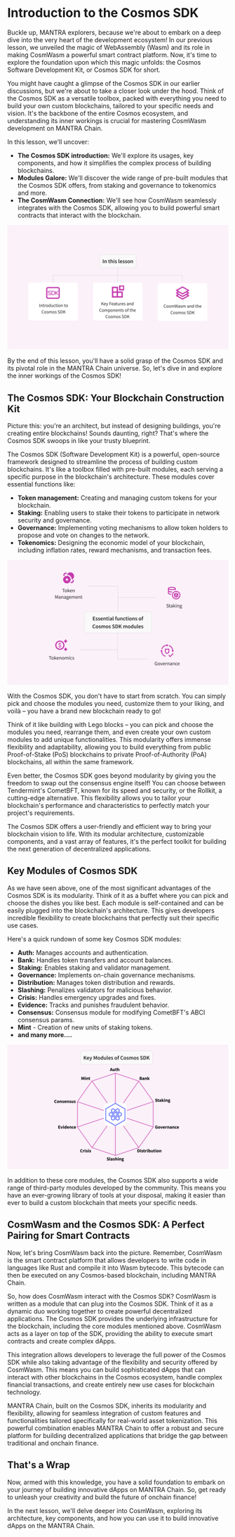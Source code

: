 # Introduction to the Cosmos SDK

Buckle up, MANTRA explorers, because we're about to embark on a deep dive into the very heart of the development ecosystem! In our previous lesson, we unveiled the magic of WebAssembly (Wasm) and its role in making CosmWasm a powerful smart contract platform. Now, it's time to explore the foundation upon which this magic unfolds: the Cosmos Software Development Kit, or Cosmos SDK for short.

You might have caught a glimpse of the Cosmos SDK in our earlier discussions, but we're about to take a closer look under the hood. Think of the Cosmos SDK as a versatile toolbox, packed with everything you need to build your own custom blockchains, tailored to your specific needs and vision. It's the backbone of the entire Cosmos ecosystem, and understanding its inner workings is crucial for mastering CosmWasm development on MANTRA Chain.

In this lesson, we'll uncover:

- **The Cosmos SDK introduction:** We'll explore its usages, key components, and how it simplifies the complex process of building blockchains.
- **Modules Galore:** We'll discover the wide range of pre-built modules that the Cosmos SDK offers, from staking and governance to tokenomics and more.
- **The CosmWasm Connection:** We'll see how CosmWasm seamlessly integrates with the Cosmos SDK, allowing you to build powerful smart contracts that interact with the blockchain.

![MANTRA C2 L3 - Image 1 (2).png](https://github.com/0xmetaschool/Learning-Projects/blob/main/assests_for_all/Building%20on%20Mantra%20-%20C2/1.%20Introduction%20to%20CosmWasm/3.%20Introduction%20to%20the%20Cosmos%20SDK/MANTRA_C2_L3_-_Image_1_(2).webp?raw=true)

By the end of this lesson, you'll have a solid grasp of the Cosmos SDK and its pivotal role in the MANTRA Chain universe. So, let's dive in and explore the inner workings of the Cosmos SDK!

## The Cosmos SDK: Your Blockchain Construction Kit

Picture this: you're an architect, but instead of designing buildings, you're creating entire blockchains! Sounds daunting, right? That's where the Cosmos SDK swoops in like your trusty blueprint.

The Cosmos SDK (Software Development Kit) is a powerful, open-source framework designed to streamline the process of building custom blockchains. It's like a toolbox filled with pre-built modules, each serving a specific purpose in the blockchain's architecture. These modules cover essential functions like:

- **Token management:** Creating and managing custom tokens for your blockchain.
- **Staking:** Enabling users to stake their tokens to participate in network security and governance.
- **Governance:** Implementing voting mechanisms to allow token holders to propose and vote on changes to the network.
- **Tokenomics:** Designing the economic model of your blockchain, including inflation rates, reward mechanisms, and transaction fees.

![MANTRA C2 L3 Image 2 (1).png](https://github.com/0xmetaschool/Learning-Projects/blob/main/assests_for_all/Building%20on%20Mantra%20-%20C2/1.%20Introduction%20to%20CosmWasm/3.%20Introduction%20to%20the%20Cosmos%20SDK/MANTRA_C2_L3_Image_2_(1).webp?raw=true)

With the Cosmos SDK, you don't have to start from scratch. You can simply pick and choose the modules you need, customize them to your liking, and voilà – you have a brand new blockchain ready to go! 

Think of it like building with Lego blocks – you can pick and choose the modules you need, rearrange them, and even create your own custom modules to add unique functionalities.  This modularity offers immense flexibility and adaptability, allowing you to build everything from public Proof-of-Stake (PoS) blockchains to private Proof-of-Authority (PoA) blockchains, all within the same framework.

Even better, the Cosmos SDK goes beyond modularity by giving you the freedom to swap out the consensus engine itself! You can choose between Tendermint's CometBFT, known for its speed and security, or the Rollkit, a cutting-edge alternative. This flexibility allows you to tailor your blockchain's performance and characteristics to perfectly match your project's requirements.

The Cosmos SDK offers a user-friendly and efficient way to bring your blockchain vision to life. With its modular architecture, customizable components, and a vast array of features, it's the perfect toolkit for building the next generation of decentralized applications.

## Key Modules of Cosmos SDK

As we have seen above, one of the most significant advantages of the Cosmos SDK is its modularity. Think of it as a buffet where you can pick and choose the dishes you like best. Each module is self-contained and can be easily plugged into the blockchain's architecture. This gives developers incredible flexibility to create blockchains that perfectly suit their specific use cases.

Here's a quick rundown of some key Cosmos SDK modules:

- **Auth:** Manages accounts and authentication.
- **Bank:** Handles token transfers and account balances.
- **Staking:** Enables staking and validator management.
- **Governance:** Implements on-chain governance mechanisms.
- **Distribution:** Manages token distribution and rewards.
- **Slashing:** Penalizes validators for malicious behavior.
- **Crisis:** Handles emergency upgrades and fixes.
- **Evidence:** Tracks and punishes fraudulent behavior.
- **Consensus:** Consensus module for modifying CometBFT's ABCI consensus params.
- **Mint** - Creation of new units of staking tokens.
- **and many more....**

![Mantra Chain C2 L3 Image 3.png](https://github.com/0xmetaschool/Learning-Projects/blob/main/assests_for_all/Building%20on%20Mantra%20-%20C2/1.%20Introduction%20to%20CosmWasm/3.%20Introduction%20to%20the%20Cosmos%20SDK/Mantra_Chain_C2_L3_Image_3.webp?raw=true)

In addition to these core modules, the Cosmos SDK also supports a wide range of third-party modules developed by the community. This means you have an ever-growing library of tools at your disposal, making it easier than ever to build a custom blockchain that meets your specific needs.

## CosmWasm and the Cosmos SDK: A Perfect Pairing for Smart Contracts

Now, let's bring CosmWasm back into the picture. Remember, CosmWasm is the smart contract platform that allows developers to write code in languages like Rust and compile it into Wasm bytecode. This bytecode can then be executed on any Cosmos-based blockchain, including MANTRA Chain.

So, how does CosmWasm interact with the Cosmos SDK? CosmWasm is written as a module that can plug into the Cosmos SDK. Think of it as a dynamic duo working together to create powerful decentralized applications. The Cosmos SDK provides the underlying infrastructure for the blockchain, including the core modules mentioned above. CosmWasm acts as a layer on top of the SDK, providing the ability to execute smart contracts and create complex dApps.

This integration allows developers to leverage the full power of the Cosmos SDK while also taking advantage of the flexibility and security offered by CosmWasm. This means you can build sophisticated dApps that can interact with other blockchains in the Cosmos ecosystem, handle complex financial transactions, and create entirely new use cases for blockchain technology.

MANTRA Chain, built on the Cosmos SDK, inherits its modularity and flexibility, allowing for seamless integration of custom features and functionalities tailored specifically for real-world asset tokenization. This powerful combination enables MANTRA Chain to offer a robust and secure platform for building decentralized applications that bridge the gap between traditional and onchain finance.

## That's a Wrap

Now, armed with this knowledge, you have a solid foundation to embark on your journey of building innovative dApps on MANTRA Chain. So, get ready to unleash your creativity and build the future of onchain finance!

In the next lesson, we'll delve deeper into CosmWasm, exploring its architecture, key components, and how you can use it to build innovative dApps on the MANTRA Chain.
